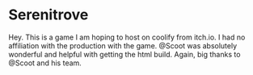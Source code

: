 # Serenitrove
Hey. This is a game I am hoping to host on coolify from itch.io. I had no affiliation with the production with the game. @Scoot was absolutely wonderful and helpful with getting the html build. Again, big thanks to @Scoot and his team.
